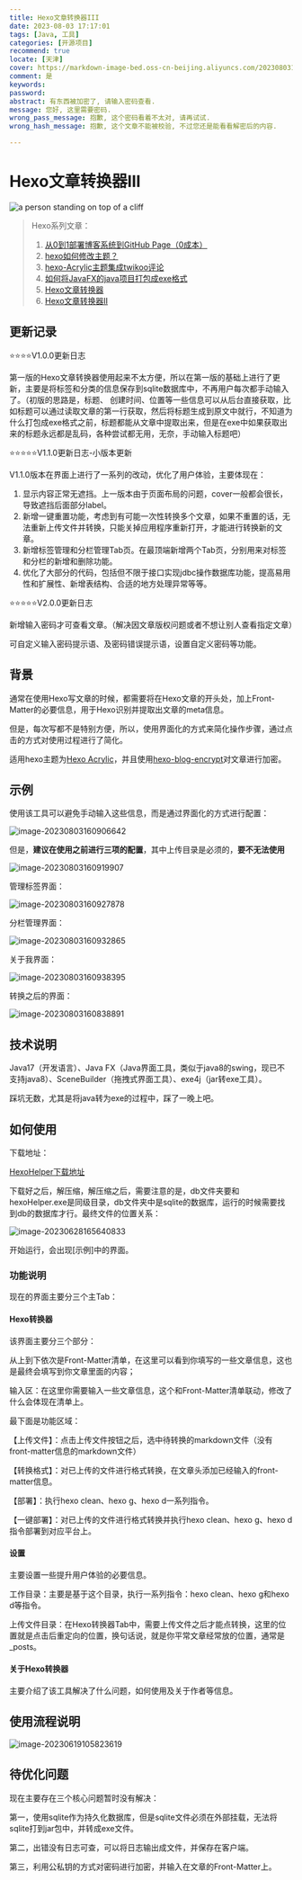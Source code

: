 ```yaml
---
title: Hexo文章转换器III
date: 2023-08-03 17:17:01
tags: [Java, 工具]
categories: [开源项目]
recommend: true
locate: [天津]
cover: https://markdown-image-bed.oss-cn-beijing.aliyuncs.com/202308031551988.jpeg
comment: 是
keywords:
password:
abstract: 有东西被加密了, 请输入密码查看.
message: 您好, 这里需要密码.
wrong_pass_message: 抱歉, 这个密码看着不太对, 请再试试.
wrong_hash_message: 抱歉, 这个文章不能被校验, 不过您还是能看看解密后的内容.

---
```


# Hexo文章转换器III

![a person standing on top of a cliff](https://markdown-image-bed.oss-cn-beijing.aliyuncs.com/202308031551988.jpeg)

>Hexo系列文章：
>
>1. [从0到1部署博客系统到GitHub Page（0成本）](https://yamonc.github.io/2023/06/13/%E4%BB%8E0%E5%88%B01%E9%83%A8%E7%BD%B2%E5%8D%9A%E5%AE%A2%E7%B3%BB%E7%BB%9F%E5%88%B0Github-Page/)
>2. [hexo如何修改主题？](https://yamonc.github.io/2023/06/13/hexo%E5%A6%82%E4%BD%95%E4%BF%AE%E6%94%B9%E4%B8%BB%E9%A2%98/)
>3. [hexo-Acrylic主题集成twikoo评论](https://yamonc.github.io/2023/06/13/hexo-Acrylic%E4%B8%BB%E9%A2%98%E9%9B%86%E6%88%90twikoo%E8%AF%84%E8%AE%BA/)
>4. [如何将JavaFX的java项目打包成exe格式](https://yamonc.github.io/2023/06/16/%E5%A6%82%E4%BD%95%E5%B0%86java%E9%A1%B9%E7%9B%AE%E6%89%93%E5%8C%85%E6%88%90exe%E6%A0%BC%E5%BC%8F/)
>5. [Hexo文章转换器](https://yamonc.github.io/2023/06/19/02.%E5%BC%80%E6%BA%90%E9%A1%B9%E7%9B%AE/Hexo%E6%96%87%E7%AB%A0%E8%BD%AC%E6%8D%A2%E5%99%A8/)
>6. [Hexo文章转换器II](https://yamonc.github.io/2023/06/28/02.%E5%BC%80%E6%BA%90%E9%A1%B9%E7%9B%AE/Hexo%E6%96%87%E7%AB%A0%E8%BD%AC%E6%8D%A2%E5%99%A8II/)

## 更新记录

⭐⭐⭐⭐V1.0.0更新日志

第一版的Hexo文章转换器使用起来不太方便，所以在第一版的基础上进行了更新，主要是将标签和分类的信息保存到sqlite数据库中，不再用户每次都手动输入了。（初版的思路是，标题、 创建时间、位置等一些信息可以从后台直接获取，比如标题可以通过读取文章的第一行获取，然后将标题生成到原文中就行，不知道为什么打包成exe格式之前，标题都能从文章中提取出来，但是在exe中如果获取出来的标题永远都是乱码，各种尝试都无用，无奈，手动输入标题吧）

⭐⭐⭐⭐⭐V1.1.0更新日志-小版本更新

V1.1.0版本在界面上进行了一系列的改动，优化了用户体验，主要体现在：

1. 显示内容正常无遮挡。上一版本由于页面布局的问题，cover一般都会很长，导致遮挡后面部分label。
2. 新增一键重置功能，考虑到有可能一次性转换多个文章，如果不重置的话，无法重新上传文件并转换，只能关掉应用程序重新打开，才能进行转换新的文章。
3. 新增标签管理和分栏管理Tab页。在最顶端新增两个Tab页，分别用来对标签和分栏的新增和删除功能。
4. 优化了大部分的代码，包括但不限于接口实现jdbc操作数据库功能，提高易用性和扩展性、新增表结构、合适的地方处理异常等等。

⭐⭐⭐⭐⭐V2.0.0更新日志

新增输入密码才可查看文章。（解决因文章版权问题或者不想让别人查看指定文章）

可自定义输入密码提示语、及密码错误提示语，设置自定义密码等功能。

## 背景

通常在使用Hexo写文章的时候，都需要将在Hexo文章的开头处，加上Front-Matter的必要信息，用于Hexo识别并提取出文章的meta信息。

但是，每次写都不是特别方便，所以，使用界面化的方式来简化操作步骤，通过点击的方式对使用过程进行了简化。

适用hexo主题为[Hexo Acrylic](https://next-docs.acrylic.org.cn/)，并且使用[hexo-blog-encrypt](https://github.com/D0n9X1n/hexo-blog-encrypt)对文章进行加密。

## 示例

使用该工具可以避免手动输入这些信息，而是通过界面化的方式进行配置：

![image-20230803160906642](https://markdown-image-bed.oss-cn-beijing.aliyuncs.com/202308031609520.png)

但是，**建议在使用之前进行三项的配置**，其中上传目录是必须的，**要不无法使用**

![image-20230803160919907](https://markdown-image-bed.oss-cn-beijing.aliyuncs.com/202308031609948.png)

管理标签界面：

![image-20230803160927878](https://markdown-image-bed.oss-cn-beijing.aliyuncs.com/202308031609839.png)

分栏管理界面：

![image-20230803160932865](https://markdown-image-bed.oss-cn-beijing.aliyuncs.com/202308031609583.png)

关于我界面：

![image-20230803160938395](https://markdown-image-bed.oss-cn-beijing.aliyuncs.com/202308031609976.png)

转换之后的界面：

![image-20230803160838891](https://markdown-image-bed.oss-cn-beijing.aliyuncs.com/202308031610916.png)

## 技术说明

Java17（开发语言）、Java FX（Java界面工具，类似于java8的swing，现已不支持java8）、SceneBuilder（拖拽式界面工具）、exe4j（jar转exe工具）。

踩坑无数，尤其是将java转为exe的过程中，踩了一晚上吧。

## 如何使用

下载地址：

[HexoHelper下载地址](https://github.com/yamonc/hexoHelper/releases/download/V1.0.0/hexoHelperV1.0.0.zip)

下载好之后，解压缩，解压缩之后，需要注意的是，db文件夹要和hexoHelper.exe是同级目录，db文件夹中是sqlite的数据库，运行的时候需要找到db的数据库才行。最终文件的位置关系：

![image-20230628165640833](D:\blog\source\_posts\02.开源项目\assets\202306281656872.png)

开始运行，会出现[示例]中的界面。

### 功能说明

现在的界面主要分三个主Tab：

#### Hexo转换器

该界面主要分三个部分：

从上到下依次是Front-Matter清单，在这里可以看到你填写的一些文章信息，这也是最终会填写到你文章里面的内容；

输入区：在这里你需要输入一些文章信息，这个和Front-Matter清单联动，修改了什么会体现在清单上。

最下面是功能区域：

【上传文件】：点击上传文件按钮之后，选中待转换的markdown文件（没有front-matter信息的markdown文件）

【转换格式】：对已上传的文件进行格式转换，在文章头添加已经输入的front-matter信息。

【部署】：执行hexo clean、hexo g、hexo d一系列指令。

【一键部署】：对已上传的文件进行格式转换并执行hexo clean、hexo g、hexo d指令部署到对应平台上。

#### 设置

主要设置一些提升用户体验的必要信息。

工作目录：主要是基于这个目录，执行一系列指令：hexo clean、hexo g和hexo d等指令。

上传文件目录：在Hexo转换器Tab中，需要上传文件之后才能点转换，这里的位置就是点击后重定向的位置，换句话说，就是你平常文章经常放的位置，通常是_posts。

#### 关于Hexo转换器

主要介绍了该工具解决了什么问题，如何使用及关于作者等信息。

## 使用流程说明

![image-20230619105823619](https://markdown-image-bed.oss-cn-beijing.aliyuncs.com/202308031613532.png)

## 待优化问题

现在主要存在三个核心问题暂时没有解决：

第一，使用sqlite作为持久化数据库，但是sqlite文件必须在外部挂载，无法将sqlite打到jar包中，并转成exe文件。

第二，出错没有日志可查，可以将日志输出成文件，并保存在客户端。

第三，利用公私钥的方式对密码进行加密，并输入在文章的Front-Matter上。

